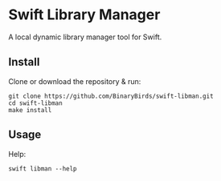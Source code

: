 # Swift Library Manager

A local dynamic library manager tool for Swift.

## Install

Clone or download the repository & run:

```shell
git clone https://github.com/BinaryBirds/swift-libman.git
cd swift-libman
make install
```


## Usage

Help:
```shell
swift libman --help
```

